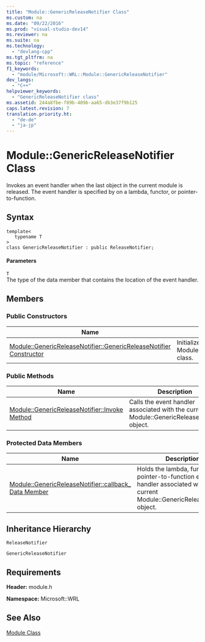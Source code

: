```yaml
---
title: "Module::GenericReleaseNotifier Class"
ms.custom: na
ms.date: "09/22/2016"
ms.prod: "visual-studio-dev14"
ms.reviewer: na
ms.suite: na
ms.technology: 
  - "devlang-cpp"
ms.tgt_pltfrm: na
ms.topic: "reference"
f1_keywords: 
  - "module/Microsoft::WRL::Module::GenericReleaseNotifier"
dev_langs: 
  - "C++"
helpviewer_keywords: 
  - "GenericReleaseNotifier class"
ms.assetid: 244a8fbe-f89b-409b-aa65-db3e37f9b125
caps.latest.revision: 7
translation.priority.ht: 
  - "de-de"
  - "ja-jp"
---
```

# Module::GenericReleaseNotifier Class
Invokes an event handler when the last object in the current module is released. The event handler is specified by on a lambda, functor, or pointer-to-function.  
  
## Syntax  
  
```  
template<  
   typename T  
>  
class GenericReleaseNotifier : public ReleaseNotifier;  
```  
  
#### Parameters  
 `T`  
 The type of the data member that contains the location of the event handler.  
  
## Members  
  
### Public Constructors  
  
|Name|Description|  
|----------|-----------------|  
|[Module::GenericReleaseNotifier::GenericReleaseNotifier Constructor](../vs140/module--genericreleasenotifier--genericreleasenotifier-constructor.md)|Initializes a new instance of the Module::GenericReleaseNotifier class.|  
  
### Public Methods  
  
|Name|Description|  
|----------|-----------------|  
|[Module::GenericReleaseNotifier::Invoke Method](../vs140/module--genericreleasenotifier--invoke-method.md)|Calls the event handler associated with the current Module::GenericReleaseNotifier object.|  
  
### Protected Data Members  
  
|Name|Description|  
|----------|-----------------|  
|[Module::GenericReleaseNotifier::callback_ Data Member](../vs140/module--genericreleasenotifier--callback_-data-member.md)|Holds the lambda, functor, or pointer-to-function event handler associated with the current Module::GenericReleaseNotifier object.|  
  
## Inheritance Hierarchy  
 `ReleaseNotifier`  
  
 `GenericReleaseNotifier`  
  
## Requirements  
 **Header:** module.h  
  
 **Namespace:** Microsoft::WRL  
  
## See Also  
 [Module Class](../vs140/module-class.md)